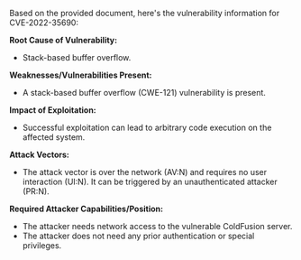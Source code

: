 Based on the provided document, here's the vulnerability information for CVE-2022-35690:

**Root Cause of Vulnerability:**
- Stack-based buffer overflow.

**Weaknesses/Vulnerabilities Present:**
- A stack-based buffer overflow (CWE-121) vulnerability is present.

**Impact of Exploitation:**
- Successful exploitation can lead to arbitrary code execution on the affected system.

**Attack Vectors:**
- The attack vector is over the network (AV:N) and requires no user interaction (UI:N). It can be triggered by an unauthenticated attacker (PR:N).

**Required Attacker Capabilities/Position:**
- The attacker needs network access to the vulnerable ColdFusion server.
- The attacker does not need any prior authentication or special privileges.